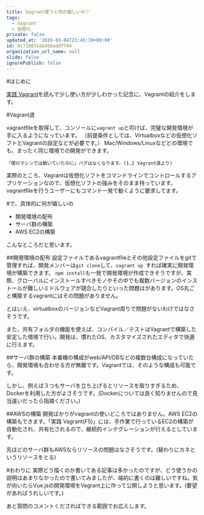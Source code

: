 ```yaml
---
title: Vagrant使うと何が嬉しいの？
tags:
  - Vagrant
  - 仮想化
private: false
updated_at: '2019-03-04T23:45:38+09:00'
id: 8c710831eb458add7f44
organization_url_name: null
slide: false
ignorePublish: false
---
```

#はじめに

[実践 Vagrant](https://www.amazon.co.jp/gp/product/4873116651/)を読んで少し使い方が少しわかった記念に、Vagrantの紹介をします。

#Vagrant道

vagrantfileを取得して、コンソールに```vagrant up```と叩けば、完璧な開発環境が手に入るようになっています。
（前提条件としては、Virtualboxなどの仮想化ソフトとVagrantの設定などが必要です。）
Mac/Windows/Linuxなどどの環境でも、まったく同じ環境での開発ができます。

```
「僕のマシンでは動いていたのに」バグはなくなります。(1.2 Vagrant道より)
```

実際のところ、Vagrantは仮想化ソフトをコマンドラインでコントロールするアプリケーションなので、仮想化ソフトの強みをそのまま持っています。vagrantfileを行うユーザーにもコマンド一発で動くように要求してます。

#で、具体的に何が嬉しいの
- 開発環境の配布
- サーバ群の構築
- AWS EC2の構築

こんなところだと思います。

##開発環境の配布
設定ファイルであるvagrantfileとその他設定ファイルをgitで管理すれば、開発メンバーは```git clone```して、```vagrant up ```すれば確実に開発環境が構築できます。
```npm install```も一発で開発環境が作成できそうですが、実際、グローバルにインストールすべきモノやその中でも複数バージョンのインストールが難しいミドルウェアが競合したりといった問題はがあります。OS丸ごと構築するvagrantにはその問題がありません。

とはいえ、virtualboxのバージョンなどVagrant周りで問題がないわけではなさそうです。

また、共有フォルダの機能を使えば、コンパイル／テストはVagrantで構築した安定した環境で行い。開発は、慣れたOS、カスタマイズされたエディタで快適に行えます。

##サーバ群の構築
本番機の構成がweb/API/DBなどの複数台構成になっていたら、開発環境も合わせる方が無難です。Vagrantでは、そのような構成も可能です。

しかし、例えば３つもサーバを立ち上げるとリソースを取りすぎるため、Dockerを利用した方がよさそうです。(Dockerについては良く知りませんので見当違いだったら指摘ください。)

##AWSの構築
開発ばかりがvagrantの使いどころではありません。AWS EC2の構築もできます。「実践 Vagrant(F5)」には、手作業で行っているEC2の構築が自動化され、共有化されるので、継続的インテグレーションが行えるとしています。

先ほどのサーバ群もAWSならリソースの問題はなさそうです。(替わりにカネというリソースをとる)

#おわりに
実際どう描くのか書いてある記事は多かったのですが、どう使うかの説明はあまりなかったので書いてみましたが、端的に書くのは難しいですね。気が向いたらVue.jsの開発環境をVagrant上に作って公開しようと思います。(要望があればうれしいです。)

あと質問のコメントくださればできる範囲でお応えします。
